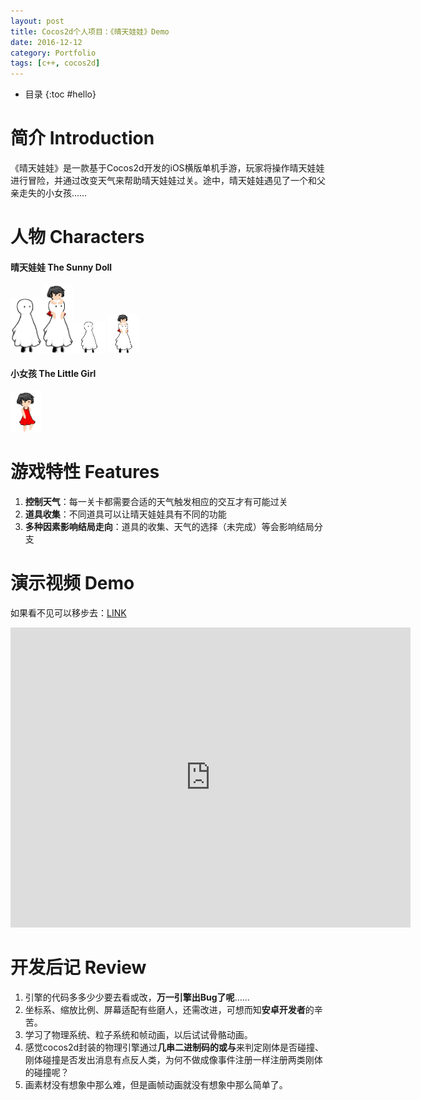 ```yaml
---
layout: post
title: Cocos2d个人项目：《晴天娃娃》Demo
date: 2016-12-12
category: Portfolio
tags: [c++, cocos2d]
---
```


* 目录
{:toc #hello}

# 简介 Introduction
《晴天娃娃》是一款基于Cocos2d开发的iOS横版单机手游，玩家将操作晴天娃娃进行冒险，并通过改变天气来帮助晴天娃娃过关。途中，晴天娃娃遇见了一个和父亲走失的小女孩……

# 人物 Characters

#### 晴天娃娃 The Sunny Doll
<img src="/img/in-post/portfolio/sunnydoll/doll_walk.gif" alt="晴天娃娃" width="10%" /><img src="/img/in-post/portfolio/sunnydoll/dollwithgirl.gif" alt="女孩" width="10%" /><img src="/img/in-post/portfolio/sunnydoll/doll_drown.gif" alt="晴天娃娃" width="10%" />
<img src="/img/in-post/portfolio/sunnydoll/dollwithgirl_drown.gif" alt="女孩" width="10%" />


#### 小女孩 The Little Girl
<img src="/img/in-post/portfolio/sunnydoll/girl_walk.gif" alt="女孩" width="10%" />


# 游戏特性 Features

1. **控制天气**：每一关卡都需要合适的天气触发相应的交互才有可能过关
2. **道具收集**：不同道具可以让晴天娃娃具有不同的功能
3. **多种因素影响结局走向**：道具的收集、天气的选择（未完成）等会影响结局分支

# 演示视频 Demo
如果看不见可以移步去：[LINK](https://www.bilibili.com/video/av7381996/)
<iframe src="https://www.bilibili.com/blackboard/player.html?aid=7381996&cid=12199886&as_wide=1" width="640" height="480" frameborder="0" webkitallowfullscreen mozallowfullscreen allowfullscreen></iframe>

# 开发后记 Review
1. 引擎的代码多多少少要去看或改，**万一引擎出Bug了呢**……
2. 坐标系、缩放比例、屏幕适配有些磨人，还需改进，可想而知**安卓开发者**的辛苦。
3. 学习了物理系统、粒子系统和帧动画，以后试试骨骼动画。
4. 感觉cocos2d封装的物理引擎通过**几串二进制码的或与**来判定刚体是否碰撞、刚体碰撞是否发出消息有点反人类，为何不做成像事件注册一样注册两类刚体的碰撞呢？
5. 画素材没有想象中那么难，但是画帧动画就没有想象中那么简单了。

